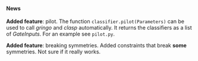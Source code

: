 
#### News

**Added feature**: pilot. The function `classifier.pilot(Parameters)` can be used to call _gringo_ and _clasp_ automatically.
It returns the classifiers as a list of _GateInputs_. For an example see `pilot.py`.

**Added feature**: breaking symmetries. Added constraints that break **some** symmetries. Not sure if it really works.
